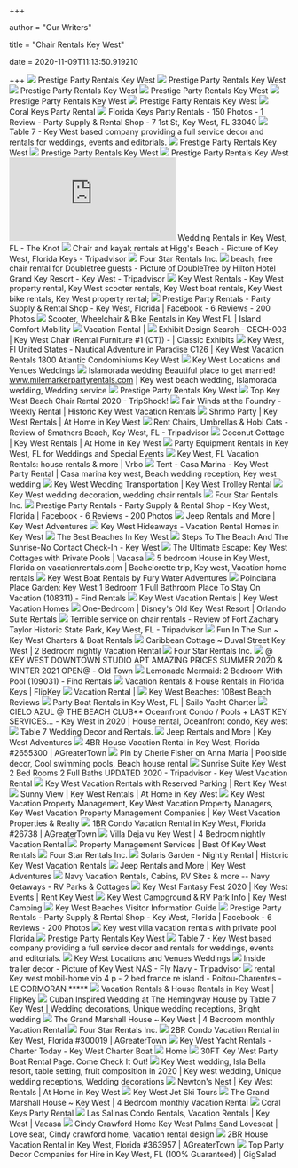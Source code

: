 +++
        
author = "Our Writers"
        
title = "Chair Rentals Key West"
        
date = 2020-11-09T11:13:50.919210
        
+++
[ ![](https://images.squarespace-cdn.com/content/v1/55e5001ae4b0123f9450f7c4/1441073691991-56LGUM87ULWWH25TARXH/ke17ZwdGBToddI8pDm48kPg3kkMSlDqGprD-21e6kCJZw-zPPgdn4jUwVcJE1ZvWQUxwkmyExglNqGp0IvTJZamWLI2zvYWH8K3-s_4yszcp2ryTI0HqTOaaUohrI8PIpppx-FWaxK7i6rVdWZNGy6SGN0ZVlswpj22aI6j1zesKMshLAGzx4R3EDFOm1kBS/Westin1.jpg?format=2500w)](https://images.squarespace-cdn.com/content/v1/55e5001ae4b0123f9450f7c4/1441073691991-56LGUM87ULWWH25TARXH/ke17ZwdGBToddI8pDm48kPg3kkMSlDqGprD-21e6kCJZw-zPPgdn4jUwVcJE1ZvWQUxwkmyExglNqGp0IvTJZamWLI2zvYWH8K3-s_4yszcp2ryTI0HqTOaaUohrI8PIpppx-FWaxK7i6rVdWZNGy6SGN0ZVlswpj22aI6j1zesKMshLAGzx4R3EDFOm1kBS/Westin1.jpg?format=2500w) Prestige Party Rentals Key West
[ ![](https://images.squarespace-cdn.com/content/v1/55e5001ae4b0123f9450f7c4/1441073468560-ZXMM5VNYGOB2QYDLMZZ9/ke17ZwdGBToddI8pDm48kP8HvJ_JyXlumL12KI_1ZBZ7gQa3H78H3Y0txjaiv_0fDoOvxcdMmMKkDsyUqMSsMWxHk725yiiHCCLfrh8O1z5QHyNOqBUUEtDDsRWrJLTmbA40xHUQunj0vJznaJavlx4MsX7cgTIouQolT6Rq-6wlH8JB7GagcV7uQdvVp051/Southernmost_Mansion-Wedding-Photography-Studio_Julie-AJ-0041.jpg?format=2500w)](https://images.squarespace-cdn.com/content/v1/55e5001ae4b0123f9450f7c4/1441073468560-ZXMM5VNYGOB2QYDLMZZ9/ke17ZwdGBToddI8pDm48kP8HvJ_JyXlumL12KI_1ZBZ7gQa3H78H3Y0txjaiv_0fDoOvxcdMmMKkDsyUqMSsMWxHk725yiiHCCLfrh8O1z5QHyNOqBUUEtDDsRWrJLTmbA40xHUQunj0vJznaJavlx4MsX7cgTIouQolT6Rq-6wlH8JB7GagcV7uQdvVp051/Southernmost_Mansion-Wedding-Photography-Studio_Julie-AJ-0041.jpg?format=2500w) Prestige Party Rentals Key West
[ ![](https://images.squarespace-cdn.com/content/v1/55e5001ae4b0123f9450f7c4/1441072513077-QN0SLMLR16JLNXOOYDG0/ke17ZwdGBToddI8pDm48kEpVg-ILAPna1wRh-xAJ9fRZw-zPPgdn4jUwVcJE1ZvWQUxwkmyExglNqGp0IvTJZUJFbgE-7XRK3dMEBRBhUpwEv36x-EUL2-BSQ5feDhwGCbXuJBFqZ-erYzVouT8yOb9TwqchglLQOCYTRn7ZGxI/Farmhouse+Table+Hemingway2.jpg?format=2500w)](https://images.squarespace-cdn.com/content/v1/55e5001ae4b0123f9450f7c4/1441072513077-QN0SLMLR16JLNXOOYDG0/ke17ZwdGBToddI8pDm48kEpVg-ILAPna1wRh-xAJ9fRZw-zPPgdn4jUwVcJE1ZvWQUxwkmyExglNqGp0IvTJZUJFbgE-7XRK3dMEBRBhUpwEv36x-EUL2-BSQ5feDhwGCbXuJBFqZ-erYzVouT8yOb9TwqchglLQOCYTRn7ZGxI/Farmhouse+Table+Hemingway2.jpg?format=2500w) Prestige Party Rentals Key West
[ ![](https://images.squarespace-cdn.com/content/v1/55e5001ae4b0123f9450f7c4/1441072565201-0RG8N54CNFTST4UD7ZL8/ke17ZwdGBToddI8pDm48kLR2rgEg1jPu1GtjV4K1vZ97gQa3H78H3Y0txjaiv_0fDoOvxcdMmMKkDsyUqMSsMWxHk725yiiHCCLfrh8O1z4YTzHvnKhyp6Da-NYroOW3ZGjoBKy3azqku80C789l0scl71iiVnMuLeEyTFSXT3qwhEKW1IfUKL5GUNLdDa9MjuPXcXiDenG_NSvE-2lGCg/003.jpg?format=2500w)](https://images.squarespace-cdn.com/content/v1/55e5001ae4b0123f9450f7c4/1441072565201-0RG8N54CNFTST4UD7ZL8/ke17ZwdGBToddI8pDm48kLR2rgEg1jPu1GtjV4K1vZ97gQa3H78H3Y0txjaiv_0fDoOvxcdMmMKkDsyUqMSsMWxHk725yiiHCCLfrh8O1z4YTzHvnKhyp6Da-NYroOW3ZGjoBKy3azqku80C789l0scl71iiVnMuLeEyTFSXT3qwhEKW1IfUKL5GUNLdDa9MjuPXcXiDenG_NSvE-2lGCg/003.jpg?format=2500w) Prestige Party Rentals Key West
[ ![](https://images.squarespace-cdn.com/content/v1/55e5001ae4b0123f9450f7c4/1441073530136-T5WAWLPLHT05M9INLJR6/ke17ZwdGBToddI8pDm48kNpb7rtcMxIT2OSkEp7Z_bt7gQa3H78H3Y0txjaiv_0fDoOvxcdMmMKkDsyUqMSsMWxHk725yiiHCCLfrh8O1z5QPOohDIaIeljMHgDF5CVlOqpeNLcJ80NK65_fV7S1UW4xxpgW1dV0O9oW_vMABbs-7nUofb0z9IVtl-9DISbWZiBzp4SJKR9WV6uRavEbCg/DSC_0682.JPG?format=2500w)](https://images.squarespace-cdn.com/content/v1/55e5001ae4b0123f9450f7c4/1441073530136-T5WAWLPLHT05M9INLJR6/ke17ZwdGBToddI8pDm48kNpb7rtcMxIT2OSkEp7Z_bt7gQa3H78H3Y0txjaiv_0fDoOvxcdMmMKkDsyUqMSsMWxHk725yiiHCCLfrh8O1z5QPOohDIaIeljMHgDF5CVlOqpeNLcJ80NK65_fV7S1UW4xxpgW1dV0O9oW_vMABbs-7nUofb0z9IVtl-9DISbWZiBzp4SJKR9WV6uRavEbCg/DSC_0682.JPG?format=2500w) Prestige Party Rentals Key West
[ ![](https://images.squarespace-cdn.com/content/v1/55e5001ae4b0123f9450f7c4/1455689835993-IZH2HG1TE4ZCM7QD22F1/ke17ZwdGBToddI8pDm48kHJjM-Evnp5g-1kf5Yv15cUUqsxRUqqbr1mOJYKfIPR7LoDQ9mXPOjoJoqy81S2I8N_N4V1vUb5AoIIIbLZhVYxCRW4BPu10St3TBAUQYVKcpWKe3KzaCrFDKPR1a1Ob8xobjReaxMuaKtrvUDoDmPO9EsdBHei1w8jR6w0UZiby/Farmhouse+Table3.jpg?format=2500w)](https://images.squarespace-cdn.com/content/v1/55e5001ae4b0123f9450f7c4/1455689835993-IZH2HG1TE4ZCM7QD22F1/ke17ZwdGBToddI8pDm48kHJjM-Evnp5g-1kf5Yv15cUUqsxRUqqbr1mOJYKfIPR7LoDQ9mXPOjoJoqy81S2I8N_N4V1vUb5AoIIIbLZhVYxCRW4BPu10St3TBAUQYVKcpWKe3KzaCrFDKPR1a1Ob8xobjReaxMuaKtrvUDoDmPO9EsdBHei1w8jR6w0UZiby/Farmhouse+Table3.jpg?format=2500w) Prestige Party Rentals Key West
[ ![](https://images.squarespace-cdn.com/content/v1/56c0c938c2ea5162658b33c3/1455478866198-3UXWY3018QWUAREOXF3T/ke17ZwdGBToddI8pDm48kDLNi4VuRPPv4o6xvaQaV48UqsxRUqqbr1mOJYKfIPR7LoDQ9mXPOjoJoqy81S2I8N_N4V1vUb5AoIIIbLZhVYy7Mythp_T-mtop-vrsUOmeInPi9iDjx9w8K4ZfjXt2dgPj-jb3FIxaFObZnptc5ZqmTvRvnyT87dNVz9QRODYYMW9u6oXQZQicHHG1WEE6fg/chiavari+chairs+beach.JPG)](https://images.squarespace-cdn.com/content/v1/56c0c938c2ea5162658b33c3/1455478866198-3UXWY3018QWUAREOXF3T/ke17ZwdGBToddI8pDm48kDLNi4VuRPPv4o6xvaQaV48UqsxRUqqbr1mOJYKfIPR7LoDQ9mXPOjoJoqy81S2I8N_N4V1vUb5AoIIIbLZhVYy7Mythp_T-mtop-vrsUOmeInPi9iDjx9w8K4ZfjXt2dgPj-jb3FIxaFObZnptc5ZqmTvRvnyT87dNVz9QRODYYMW9u6oXQZQicHHG1WEE6fg/chiavari+chairs+beach.JPG) Coral Keys Party Rental
[ ![](https://lookaside.fbsbx.com/lookaside/crawler/media/?media_id=644423988917691)](https://lookaside.fbsbx.com/lookaside/crawler/media/?media_id=644423988917691) Florida Keys Party Rentals - 150 Photos - 1 Review - Party Supply & Rental  Shop - 7 1st St, Key West, FL 33040
[ ![](https://images.squarespace-cdn.com/content/v1/59fb648eb1ffb6f413168289/1510603087178-2S5B7SMPOV6RTB9X39MI/ke17ZwdGBToddI8pDm48kO6t_FIigFZlD-2ukJs68NZ7gQa3H78H3Y0txjaiv_0fDoOvxcdMmMKkDsyUqMSsMWxHk725yiiHCCLfrh8O1z5QPOohDIaIeljMHgDF5CVlOqpeNLcJ80NK65_fV7S1UdQnRCmyfmE32mt8hf8jTbpNOvskeoRv-ygqK_y0NLe3pygZMNSAPtQr-kV0SxGO-A/key+west+wedding%2C+table+seven%2C+table+7%2C+lena+perkins%2C+wedding+planner%2C+florida+keys%2C+beach%2C+tropical%2C+minimal%2C+minimalist%2C+minimalistic%2C+boho%2C+modern%2C+white%2C+french.jpg?format=1500w)](https://images.squarespace-cdn.com/content/v1/59fb648eb1ffb6f413168289/1510603087178-2S5B7SMPOV6RTB9X39MI/ke17ZwdGBToddI8pDm48kO6t_FIigFZlD-2ukJs68NZ7gQa3H78H3Y0txjaiv_0fDoOvxcdMmMKkDsyUqMSsMWxHk725yiiHCCLfrh8O1z5QPOohDIaIeljMHgDF5CVlOqpeNLcJ80NK65_fV7S1UdQnRCmyfmE32mt8hf8jTbpNOvskeoRv-ygqK_y0NLe3pygZMNSAPtQr-kV0SxGO-A/key+west+wedding%2C+table+seven%2C+table+7%2C+lena+perkins%2C+wedding+planner%2C+florida+keys%2C+beach%2C+tropical%2C+minimal%2C+minimalist%2C+minimalistic%2C+boho%2C+modern%2C+white%2C+french.jpg?format=1500w) Table 7 - Key West based company providing a full service decor and rentals  for weddings, events and editorials.
[ ![](https://images.squarespace-cdn.com/content/v1/55e5001ae4b0123f9450f7c4/1441072499065-OWW8BPQFVQJ43WB0WVRY/ke17ZwdGBToddI8pDm48kLHzL0sPq_xH3L3EoK1PTp5Zw-zPPgdn4jUwVcJE1ZvWQUxwkmyExglNqGp0IvTJZamWLI2zvYWH8K3-s_4yszcp2ryTI0HqTOaaUohrI8PITXdFxGRK9aIa61qcwPPRgi1cBd1YpuOrDmfVagfbdtsKMshLAGzx4R3EDFOm1kBS/Bamboo+Folding+Chair2.jpg?format=2500w)](https://images.squarespace-cdn.com/content/v1/55e5001ae4b0123f9450f7c4/1441072499065-OWW8BPQFVQJ43WB0WVRY/ke17ZwdGBToddI8pDm48kLHzL0sPq_xH3L3EoK1PTp5Zw-zPPgdn4jUwVcJE1ZvWQUxwkmyExglNqGp0IvTJZamWLI2zvYWH8K3-s_4yszcp2ryTI0HqTOaaUohrI8PITXdFxGRK9aIa61qcwPPRgi1cBd1YpuOrDmfVagfbdtsKMshLAGzx4R3EDFOm1kBS/Bamboo+Folding+Chair2.jpg?format=2500w) Prestige Party Rentals Key West
[ ![](https://images.squarespace-cdn.com/content/v1/55e5001ae4b0123f9450f7c4/1455689862745-UCQ34TJ11ZMCMP8WBFLU/ke17ZwdGBToddI8pDm48kOr6fpXnNv0C2gTxB2n56yp7gQa3H78H3Y0txjaiv_0fDoOvxcdMmMKkDsyUqMSsMWxHk725yiiHCCLfrh8O1z5QPOohDIaIeljMHgDF5CVlOqpeNLcJ80NK65_fV7S1UZ2r1pl2YpRZws_c0qFWLn1c8OKzY-T331mDrBnHYXHO0mlp7cGNipU5tTKIxUWi9Q/Crossback+Chairs.JPG?format=2500w)](https://images.squarespace-cdn.com/content/v1/55e5001ae4b0123f9450f7c4/1455689862745-UCQ34TJ11ZMCMP8WBFLU/ke17ZwdGBToddI8pDm48kOr6fpXnNv0C2gTxB2n56yp7gQa3H78H3Y0txjaiv_0fDoOvxcdMmMKkDsyUqMSsMWxHk725yiiHCCLfrh8O1z5QPOohDIaIeljMHgDF5CVlOqpeNLcJ80NK65_fV7S1UZ2r1pl2YpRZws_c0qFWLn1c8OKzY-T331mDrBnHYXHO0mlp7cGNipU5tTKIxUWi9Q/Crossback+Chairs.JPG?format=2500w) Prestige Party Rentals Key West
[ ![](https://images.squarespace-cdn.com/content/v1/55e5001ae4b0123f9450f7c4/1441073486476-MOQSWRHXURWGH3KNLRNC/ke17ZwdGBToddI8pDm48kIzhkspZnTdrGuQT9c08pk9Zw-zPPgdn4jUwVcJE1ZvWEtT5uBSRWt4vQZAgTJucoTqqXjS3CfNDSuuf31e0tVHgC-T5vy6_6eSEk32BhJpRcmBTTSI0WS9Rq5bCU0SGjOXJNDA9_6tK2N4xSY46C20/Hyatt+Chandelier2.jpg?format=1500w)](https://images.squarespace-cdn.com/content/v1/55e5001ae4b0123f9450f7c4/1441073486476-MOQSWRHXURWGH3KNLRNC/ke17ZwdGBToddI8pDm48kIzhkspZnTdrGuQT9c08pk9Zw-zPPgdn4jUwVcJE1ZvWEtT5uBSRWt4vQZAgTJucoTqqXjS3CfNDSuuf31e0tVHgC-T5vy6_6eSEk32BhJpRcmBTTSI0WS9Rq5bCU0SGjOXJNDA9_6tK2N4xSY46C20/Hyatt+Chandelier2.jpg?format=1500w) Prestige Party Rentals Key West
[ ![](https://media-api.xogrp.com/images/be5bf98e-8d2e-4231-9cb0-0c3f0b54ae13~rs_400.h)](https://media-api.xogrp.com/images/be5bf98e-8d2e-4231-9cb0-0c3f0b54ae13~rs_400.h) Wedding Rentals in Key West, FL - The Knot
[ ![](https://media-cdn.tripadvisor.com/media/photo-s/01/ca/b3/e1/chair-and-kayak-rentals.jpg)](https://media-cdn.tripadvisor.com/media/photo-s/01/ca/b3/e1/chair-and-kayak-rentals.jpg) Chair and kayak rentals at Higg's Beach - Picture of Key West, Florida Keys  - Tripadvisor
[ ![](https://fourstarrentals.com/images/partyrentalbutton.jpg)](https://fourstarrentals.com/images/partyrentalbutton.jpg) Four Star Rentals Inc.
[ ![](https://media-cdn.tripadvisor.com/media/photo-s/05/83/ea/93/beach-free-chair-rental.jpg)](https://media-cdn.tripadvisor.com/media/photo-s/05/83/ea/93/beach-free-chair-rental.jpg) beach, free chair rental for Doubletree guests - Picture of DoubleTree by  Hilton Hotel Grand Key Resort - Key West - Tripadvisor
[ ![](https://www.bestkeywestrentals.com/images/party.jpg)](https://www.bestkeywestrentals.com/images/party.jpg) Key West Rentals - Key West property rental, Key West scooter rentals, Key  West boat rentals, Key West bike rentals, Key West property rental;
[ ![](https://lookaside.fbsbx.com/lookaside/crawler/media/?media_id=183514151694038)](https://lookaside.fbsbx.com/lookaside/crawler/media/?media_id=183514151694038) Prestige Party Rentals - Party Supply & Rental Shop - Key West, Florida |  Facebook - 6 Reviews - 200 Photos
[ ![](https://www.islandcomfortmobility.com/index_files/Key%20west%20home_page.jpg)](https://www.islandcomfortmobility.com/index_files/Key%20west%20home_page.jpg) Scooter, Wheelchair & Bike Rentals in Key West FL | Island Comfort Mobility
[ ![](https://roselanevillas.com/wp-content/uploads/2014/05/Skelton-Party.jpg)](https://roselanevillas.com/wp-content/uploads/2014/05/Skelton-Party.jpg) Vacation Rental |
[ ![](https://classicexhibits.com/ds-images/cort/large/Cort/Soft%20Seating/OCB_KeyWestTubChair-copy.jpg)](https://classicexhibits.com/ds-images/cort/large/Cort/Soft%20Seating/OCB_KeyWestTubChair-copy.jpg) Exhibit Design Search - CECH-003 | Key West Chair (Rental Furniture #1  (CT)) - | Classic Exhibits
[ ![](https://pictures.escapia.com/ALLFLK/71503/9926260668.jpg)](https://pictures.escapia.com/ALLFLK/71503/9926260668.jpg) Key West, Fl United States - Nautical Adventure in Paradise C126 | Key West  Vacation Rentals 1800 Atlantic Condominiums Key West
[ ![](https://fla-keys.com/img/iPhonePhotos/Wedding1.jpg)](https://fla-keys.com/img/iPhonePhotos/Wedding1.jpg) Key West Locations and Venues Weddings
[ ![](https://i.pinimg.com/originals/a3/6f/2c/a36f2c105d1527f458e69ffa9aa4b284.jpg)](https://i.pinimg.com/originals/a3/6f/2c/a36f2c105d1527f458e69ffa9aa4b284.jpg) Islamorada wedding Beautiful place to get married!  www.milemarkerpartyrentals.com | Key west beach wedding, Islamorada wedding,  Wedding service
[ ![](https://images.squarespace-cdn.com/content/v1/55e5001ae4b0123f9450f7c4/1455689815179-80BMEIOPPAQGMB5GC6ZM/ke17ZwdGBToddI8pDm48kIXJK910B27PpkOiqUYFUmxZw-zPPgdn4jUwVcJE1ZvWQUxwkmyExglNqGp0IvTJZamWLI2zvYWH8K3-s_4yszcp2ryTI0HqTOaaUohrI8PIosw82D5fIHZ3ECD8voV9OQyzEq03wWppL0bSNa99a1AKMshLAGzx4R3EDFOm1kBS/Bamboo+Chairs.jpg?format=2500w)](https://images.squarespace-cdn.com/content/v1/55e5001ae4b0123f9450f7c4/1455689815179-80BMEIOPPAQGMB5GC6ZM/ke17ZwdGBToddI8pDm48kIXJK910B27PpkOiqUYFUmxZw-zPPgdn4jUwVcJE1ZvWQUxwkmyExglNqGp0IvTJZamWLI2zvYWH8K3-s_4yszcp2ryTI0HqTOaaUohrI8PIosw82D5fIHZ3ECD8voV9OQyzEq03wWppL0bSNa99a1AKMshLAGzx4R3EDFOm1kBS/Bamboo+Chairs.jpg?format=2500w) Prestige Party Rentals Key West
[ ![](https://images.tripshock.com/activity/2434/640x480/Beach-Pass-with-Parasailing-at-Smathers-Beach-by-Sunset-Watersports.jpg)](https://images.tripshock.com/activity/2434/640x480/Beach-Pass-with-Parasailing-at-Smathers-Beach-by-Sunset-Watersports.jpg) Top Key West Beach Chair Rental 2020 - TripShock!
[ ![](https://images.rezfusion.com/evrn/HIKEWE/108137/0047000653.jpg?optimize=true&quality=70)](https://images.rezfusion.com/evrn/HIKEWE/108137/0047000653.jpg?optimize=true&quality=70) Fair Winds at the Foundry - Weekly Rental | Historic Key West Vacation  Rentals
[ ![](https://secure.instantsoftwareonline.com/StayUSA/PropertyImages/0131/606-3%20TR/L1.JPG?h=L0FRUGtaYnpzQWs3bXJIR2wrR2pzdz09)](https://secure.instantsoftwareonline.com/StayUSA/PropertyImages/0131/606-3%20TR/L1.JPG?h=L0FRUGtaYnpzQWs3bXJIR2wrR2pzdz09) Shrimp Party | Key West Rentals | At Home in Key West
[ ![](https://media-cdn.tripadvisor.com/media/photo-s/01/81/7b/21/smather-s-beach.jpg)](https://media-cdn.tripadvisor.com/media/photo-s/01/81/7b/21/smather-s-beach.jpg) Rent Chairs, Umbrellas & Hobi Cats - Review of Smathers Beach, Key West, FL  - Tripadvisor
[ ![](https://secure.instantsoftwareonline.com/StayUSA/PropertyImages/0131/1039%20CAT/L1.JPG?h=T1VFRzlqSThXVlUvNXM3ZWdrbkZNZz09)](https://secure.instantsoftwareonline.com/StayUSA/PropertyImages/0131/1039%20CAT/L1.JPG?h=T1VFRzlqSThXVlUvNXM3ZWdrbkZNZz09) Coconut Cottage | Key West Rentals | At Home in Key West
[ ![](https://eventective-media.azureedge.net/1626369_md.jpg)](https://eventective-media.azureedge.net/1626369_md.jpg) Party Equipment Rentals in Key West, FL for Weddings and Special Events
[ ![](https://odis.homeaway.com/odis/destination/ee96f6ac-b184-49e3-a9d5-42c1a54e57e1.hw5.jpg)](https://odis.homeaway.com/odis/destination/ee96f6ac-b184-49e3-a9d5-42c1a54e57e1.hw5.jpg) Key West, FL Vacation Rentals: house rentals & more | Vrbo
[ ![](https://i.pinimg.com/originals/5b/94/ed/5b94ed58c7c8312dff73e28988eed398.jpg)](https://i.pinimg.com/originals/5b/94/ed/5b94ed58c7c8312dff73e28988eed398.jpg) Tent - Casa Marina - Key West Party Rental | Casa marina key west, Beach  wedding reception, Key west wedding
[ ![](https://www.trolleytours.com/wp-content/uploads/2016/06/key-west-private-tours-weddings-trolley-rental.jpg)](https://www.trolleytours.com/wp-content/uploads/2016/06/key-west-private-tours-weddings-trolley-rental.jpg) Key West Wedding Transportation | Key West Trolley Rental
[ ![](https://static.wixstatic.com/media/1bd66a_6aa190b8170d4164941e5128bb2ad571.gif)](https://static.wixstatic.com/media/1bd66a_6aa190b8170d4164941e5128bb2ad571.gif) Key West wedding decoration, wedding chair rentals
[ ![](https://fourstarrentals.com/images/fsrheader.jpg)](https://fourstarrentals.com/images/fsrheader.jpg) Four Star Rentals Inc.
[ ![](https://lookaside.fbsbx.com/lookaside/crawler/media/?media_id=1523046171074156)](https://lookaside.fbsbx.com/lookaside/crawler/media/?media_id=1523046171074156) Prestige Party Rentals - Party Supply & Rental Shop - Key West, Florida |  Facebook - 6 Reviews - 200 Photos
[ ![](https://keywestadventures.com/wp-content/uploads/2019/08/slingshot-beach-key-west-768x675.jpg)](https://keywestadventures.com/wp-content/uploads/2019/08/slingshot-beach-key-west-768x675.jpg) Jeep Rentals and More | Key West Adventures
[ ![](https://www.keywesthideaways.com/images/monthly-rentals.jpg)](https://www.keywesthideaways.com/images/monthly-rentals.jpg) Key West Hideaways - Vacation Rental Homes in Key West
[ ![](https://www.mallorysquare.com/wp-content/uploads/2014/04/best-key-west-beaches.png)](https://www.mallorysquare.com/wp-content/uploads/2014/04/best-key-west-beaches.png) The Best Beaches In Key West
[ ![](https://odis.homeaway.com/odis/listing/f49aae69-f4fb-425a-b9ad-daa6ea45598f.f6.jpg)](https://odis.homeaway.com/odis/listing/f49aae69-f4fb-425a-b9ad-daa6ea45598f.f6.jpg) Steps To The Beach And The Sunrise-No Contact Check-In - Key West
[ ![](https://www-vacasa.imgix.net/key_west_cottage_pools_01_whoX3jq.jpg?auto=format%2Ccompress&ixlib=python-2.0.0&q=45&s=a3ce33f8a25c3c1db74361921db5d04b)](https://www-vacasa.imgix.net/key_west_cottage_pools_01_whoX3jq.jpg?auto=format%2Ccompress&ixlib=python-2.0.0&q=45&s=a3ce33f8a25c3c1db74361921db5d04b) The Ultimate Escape: Key West Cottages with Private Pools | Vacasa
[ ![](https://i.pinimg.com/originals/e3/9e/04/e39e0459b0c7af78051601e7d8874b29.jpg)](https://i.pinimg.com/originals/e3/9e/04/e39e0459b0c7af78051601e7d8874b29.jpg) 5 bedroom House in Key West, Florida on vacationrentals.com | Bachelorette  trip, Key west, Vacation home rentals
[ ![](https://www.furycat.com/images/hurricane-sundeck-sport-boat.jpg)](https://www.furycat.com/images/hurricane-sundeck-sport-boat.jpg) Key West Boat Rentals by Fury Water Adventures
[ ![](https://www.findrentals.com/vacations/rentals/12870/108311/key-west-house-poinciana-place-garden-1.jpg)](https://www.findrentals.com/vacations/rentals/12870/108311/key-west-house-poinciana-place-garden-1.jpg) Poinciana Place Garden: Key West 1 Bedroom 1 Full Bathroom Place To Stay On  Vacation (108311) - Find Rentals
[ ![](https://www.mallorysquare.com/wp-content/themes/mallorysquare/images/key-west-sunset-mallory-square.jpg)](https://www.mallorysquare.com/wp-content/themes/mallorysquare/images/key-west-sunset-mallory-square.jpg) Key West Vacation Rentals | Key West Vacation Homes
[ ![](https://cdn.vacatia.com/propertyresidence/13/0/13036/thumb_770x513_566b427a4853c.jpg)](https://cdn.vacatia.com/propertyresidence/13/0/13036/thumb_770x513_566b427a4853c.jpg) One-Bedroom | Disney's Old Key West Resort | Orlando Suite Rentals
[ ![](https://media-cdn.tripadvisor.com/media/photo-s/04/c8/7f/31/fort-zachary-taylor-historic.jpg)](https://media-cdn.tripadvisor.com/media/photo-s/04/c8/7f/31/fort-zachary-taylor-historic.jpg) Terrible service on chair rentals - Review of Fort Zachary Taylor Historic  State Park, Key West, FL - Tripadvisor
[ ![](http://www.boatrentalsinkeywest.com/wp-content/uploads/2014/10/89.jpg)](http://www.boatrentalsinkeywest.com/wp-content/uploads/2014/10/89.jpg) Fun In The Sun ~ Key West Charters & Boat Rentals
[ ![](https://vacationhomesofkeywest.com/images/key-west-vacation-rentals/bungalows-and-cottages/caribbean-cottage-~-duval-street-key-west/caribbean-cottage-~-duval-street-key-west-5421.jpg)](https://vacationhomesofkeywest.com/images/key-west-vacation-rentals/bungalows-and-cottages/caribbean-cottage-~-duval-street-key-west/caribbean-cottage-~-duval-street-key-west-5421.jpg) Caribbean Cottage ~ Duval Street Key West | 2 Bedroom nightly Vacation  Rental
[ ![](https://fourstarrentals.com/images/toolequipbutton.jpg)](https://fourstarrentals.com/images/toolequipbutton.jpg) Four Star Rentals Inc.
[ ![](https://odis.homeaway.com/odis/listing/0c03ec17-cf8a-4fc6-a921-accccf5fe13d.f6.jpg)](https://odis.homeaway.com/odis/listing/0c03ec17-cf8a-4fc6-a921-accccf5fe13d.f6.jpg) @ KEY WEST DOWNTOWN STUDIO APT AMAZING PRICES SUMMER 2020 & WINTER 2021  OPEN@ - Old Town
[ ![](https://www.findrentals.com/vacations/rentals/12870/109031/key-west-cottage-lemonade-mermaid-1.jpg)](https://www.findrentals.com/vacations/rentals/12870/109031/key-west-cottage-lemonade-mermaid-1.jpg) Lemonade Mermaid: 2 Bedroom With Pool (109031) - Find Rentals
[ ![](https://tap1.fkimg.com/media/vr-splice-l/06/01/55/4a.jpg)](https://tap1.fkimg.com/media/vr-splice-l/06/01/55/4a.jpg) Vacation Rentals & House Rentals in Florida Keys | FlipKey
[ ![](https://roselanevillas.com/wp-content/uploads/2018/10/OldTownManor-6759.jpg)](https://roselanevillas.com/wp-content/uploads/2018/10/OldTownManor-6759.jpg) Vacation Rental |
[ ![](https://img1.10bestmedia.com/Images/Photos/313283/p-Beach--LC_55_660x440_201506071025.jpg)](https://img1.10bestmedia.com/Images/Photos/313283/p-Beach--LC_55_660x440_201506071025.jpg) Key West Beaches: 10Best Beach Reviews
[ ![](https://sailo.s3.amazonaws.com/media/boats/2015/10/rental-Motor-boat-Custom-40feet-Key_West-FL_gRSXgJX.jpg)](https://sailo.s3.amazonaws.com/media/boats/2015/10/rental-Motor-boat-Custom-40feet-Key_West-FL_gRSXgJX.jpg) Party Boat Rentals in Key West, FL | Sailo Yacht Charter
[ ![](https://i.pinimg.com/originals/e8/86/f3/e886f371abed522868431e1b02cbe7fe.png)](https://i.pinimg.com/originals/e8/86/f3/e886f371abed522868431e1b02cbe7fe.png) CIELO AZUL @ THE BEACH CLUB** Oceanfront Condo / Pools + LAST KEY  SERVICES... - Key West in 2020 | House rental, Oceanfront condo, Key west
[ ![](https://images.squarespace-cdn.com/content/v1/59fb648eb1ffb6f413168289/1527355550368-C8KUH9F7PBQSU0Y9WFUX/ke17ZwdGBToddI8pDm48kN_ZoNdj1kv_gIvm4zjH76N7gQa3H78H3Y0txjaiv_0fDoOvxcdMmMKkDsyUqMSsMWxHk725yiiHCCLfrh8O1z4YTzHvnKhyp6Da-NYroOW3ZGjoBKy3azqku80C789l0jG2lbcDYBOeMi4OFSYem8AelHsSihC3tfiYK1eHEM7W3AVjJQSBul2wE-DqW7dygg/key+west+wedding%2C+wedding+decor%2C+rental+chairs%2C+beach+picnic%2C+beach+birthday%2C+things+to+do+in+key+west%2C+lena+perkins+photography)](https://images.squarespace-cdn.com/content/v1/59fb648eb1ffb6f413168289/1527355550368-C8KUH9F7PBQSU0Y9WFUX/ke17ZwdGBToddI8pDm48kN_ZoNdj1kv_gIvm4zjH76N7gQa3H78H3Y0txjaiv_0fDoOvxcdMmMKkDsyUqMSsMWxHk725yiiHCCLfrh8O1z4YTzHvnKhyp6Da-NYroOW3ZGjoBKy3azqku80C789l0jG2lbcDYBOeMi4OFSYem8AelHsSihC3tfiYK1eHEM7W3AVjJQSBul2wE-DqW7dygg/key+west+wedding%2C+wedding+decor%2C+rental+chairs%2C+beach+picnic%2C+beach+birthday%2C+things+to+do+in+key+west%2C+lena+perkins+photography) Table 7 Wedding Decor and Rentals.
[ ![](https://keywestadventures.com/wp-content/uploads/2017/06/key_west_jeep_beach_package_2017_slider_resized_PS-768x675.jpg)](https://keywestadventures.com/wp-content/uploads/2017/06/key_west_jeep_beach_package_2017_slider_resized_PS-768x675.jpg) Jeep Rentals and More | Key West Adventures
[ ![](https://odis.homeaway.com/odis/listing/1abd60cc-eca1-4396-88ee-0083ba85d12c.c6.jpg)](https://odis.homeaway.com/odis/listing/1abd60cc-eca1-4396-88ee-0083ba85d12c.c6.jpg) 4BR House Vacation Rental in Key West, Florida #2655300 | AGreaterTown
[ ![](https://i.pinimg.com/originals/34/c8/ae/34c8aefd720a48141b30ddaf90ba8716.jpg)](https://i.pinimg.com/originals/34/c8/ae/34c8aefd720a48141b30ddaf90ba8716.jpg) Pin by Cherie Fisher on Anna Maria | Poolside decor, Cool swimming pools,  Beach house rental
[ ![](https://media-cdn.tripadvisor.com/media/vr-splice-j/05/fc/b1/f8.jpg)](https://media-cdn.tripadvisor.com/media/vr-splice-j/05/fc/b1/f8.jpg) Sunrise Suite Key West 2 Bed Rooms 2 Full Baths UPDATED 2020 - Tripadvisor  - Key West Vacation Rental
[ ![](https://images.rezfusion.com/evrn/RENTKW/65552/6137880992.jpg?optimize=true&quality=70&width=580)](https://images.rezfusion.com/evrn/RENTKW/65552/6137880992.jpg?optimize=true&quality=70&width=580) Key West Vacation Rentals with Reserved Parking | Rent Key West
[ ![](https://secure.instantsoftwareonline.com/StayUSA/PropertyImages/0131/1107%20PAC/L1.JPG?h=YVExT3NxLzdpMTk1Mm5ZQnF4UzFNZz09)](https://secure.instantsoftwareonline.com/StayUSA/PropertyImages/0131/1107%20PAC/L1.JPG?h=YVExT3NxLzdpMTk1Mm5ZQnF4UzFNZz09) Sunny View | Key West Rentals | At Home in Key West
[ ![](https://www.kwvpr.com/images/key-west-vacation-property-management.jpg)](https://www.kwvpr.com/images/key-west-vacation-property-management.jpg) Key West Vacation Property Management, Key West Vacation Property Managers, Key  West Vacation Property Management Companies | Key West Vacation Properties  & Realty
[ ![](https://odis.homeaway.com/odis/listing/7fd79a0e-6263-4226-9c9c-11a9561ba0ed.c6.jpg)](https://odis.homeaway.com/odis/listing/7fd79a0e-6263-4226-9c9c-11a9561ba0ed.c6.jpg) 1BR Condo Vacation Rental in Key West, Florida #26738 | AGreaterTown
[ ![](https://vacationhomesofkeywest.com/images/key-west-vacation-rentals/vacation-villas/villa-deja-vu-key-west/villa-deja-vu-key-west-6953.jpg)](https://vacationhomesofkeywest.com/images/key-west-vacation-rentals/vacation-villas/villa-deja-vu-key-west/villa-deja-vu-key-west-6953.jpg) Villa Deja vu Key West | 4 Bedroom nightly Vacation Rental
[ ![](https://www.bestofkeywestrentals.com/sites/nbkw/files/styles/short_banner_tiny/public/pages/header-images/H-BestofKeyWest-property-mgmt.jpg)](https://www.bestofkeywestrentals.com/sites/nbkw/files/styles/short_banner_tiny/public/pages/header-images/H-BestofKeyWest-property-mgmt.jpg) Property Management Services | Best Of Key West Rentals
[ ![](https://fourstarrentals.com/images/homefooter.jpg)](https://fourstarrentals.com/images/homefooter.jpg) Four Star Rentals Inc.
[ ![](https://images.rezfusion.com/evrn/HIKEWE/124019/5528840766.jpg?optimize=true&quality=70&width=2048)](https://images.rezfusion.com/evrn/HIKEWE/124019/5528840766.jpg?optimize=true&quality=70&width=2048) Solaris Garden - Nightly Rental | Historic Key West Vacation Rentals
[ ![](https://keywestadventures.com/wp-content/uploads/2019/08/KWA-Ferry-Terminal-Sign-2019-IMAGE-cropped-1366-x-768-768x675.jpg)](https://keywestadventures.com/wp-content/uploads/2019/08/KWA-Ferry-Terminal-Sign-2019-IMAGE-cropped-1366-x-768-768x675.jpg) Jeep Rentals and More | Key West Adventures
[ ![](https://form.dodlodging.net/files/photos/2012/3/9bbe9359-faa5-4ffe-9c73-a4db07794bbb__L.jpg)](https://form.dodlodging.net/files/photos/2012/3/9bbe9359-faa5-4ffe-9c73-a4db07794bbb__L.jpg) Navy Vacation Rentals, Cabins, RV Sites & more -- Navy Getaways - RV Parks  & Cottages
[ ![](https://www.rentkeywest.com/sites/nckw/files/pages/header-images/Key%20West%20Fantasy%20Fest%20-%202019.JPG)](https://www.rentkeywest.com/sites/nckw/files/pages/header-images/Key%20West%20Fantasy%20Fest%20-%202019.JPG) Key West Fantasy Fest 2020 | Key West Events | Rent Key West
[ ![](https://keywest.com/img/page-photo-10.jpg)](https://keywest.com/img/page-photo-10.jpg) Key West Campground & RV Park Info | Key West Camping
[ ![](https://www.trolleytours.com/wp-content/uploads/2016/06/key-west-higgs-beach-480x270.jpg)](https://www.trolleytours.com/wp-content/uploads/2016/06/key-west-higgs-beach-480x270.jpg) Key West Beaches Visitor Information Guide
[ ![](https://lookaside.fbsbx.com/lookaside/crawler/media/?media_id=1495119440533496)](https://lookaside.fbsbx.com/lookaside/crawler/media/?media_id=1495119440533496) Prestige Party Rentals - Party Supply & Rental Shop - Key West, Florida |  Facebook - 6 Reviews - 200 Photos
[ ![](https://www.vacation-key.com/photos/1/0/1008-12.jpg)](https://www.vacation-key.com/photos/1/0/1008-12.jpg) Key west villa vacation rentals with private pool Florida
[ ![](http://static1.squarespace.com/static/55e5001ae4b0123f9450f7c4/t/5609fab7e4b02872f51f7e01/1478630775523/?format=750w)](http://static1.squarespace.com/static/55e5001ae4b0123f9450f7c4/t/5609fab7e4b02872f51f7e01/1478630775523/?format=750w) Prestige Party Rentals Key West
[ ![](https://images.squarespace-cdn.com/content/v1/59fb648eb1ffb6f413168289/1575912674755-MCG8W1NOCEM0ZB8E36JF/ke17ZwdGBToddI8pDm48kEDBxQ1xxhuEVIw6YYdOg0d7gQa3H78H3Y0txjaiv_0fDoOvxcdMmMKkDsyUqMSsMWxHk725yiiHCCLfrh8O1z5QPOohDIaIeljMHgDF5CVlOqpeNLcJ80NK65_fV7S1UezMXPm9774NudXABZVLyc-nkz2UCgHAGF7kfLFT1QLj2r_uiKpM292UnPKMsQnjpQ/table7keywest-8.jpg?format=1500w)](https://images.squarespace-cdn.com/content/v1/59fb648eb1ffb6f413168289/1575912674755-MCG8W1NOCEM0ZB8E36JF/ke17ZwdGBToddI8pDm48kEDBxQ1xxhuEVIw6YYdOg0d7gQa3H78H3Y0txjaiv_0fDoOvxcdMmMKkDsyUqMSsMWxHk725yiiHCCLfrh8O1z5QPOohDIaIeljMHgDF5CVlOqpeNLcJ80NK65_fV7S1UezMXPm9774NudXABZVLyc-nkz2UCgHAGF7kfLFT1QLj2r_uiKpM292UnPKMsQnjpQ/table7keywest-8.jpg?format=1500w) Table 7 - Key West based company providing a full service decor and rentals  for weddings, events and editorials.
[ ![](https://fla-keys.com/img/iPhonePhotos/6235-1.jpg)](https://fla-keys.com/img/iPhonePhotos/6235-1.jpg) Key West Locations and Venues Weddings
[ ![](https://media-cdn.tripadvisor.com/media/photo-s/01/b7/4a/ae/inside-trailer-decor.jpg)](https://media-cdn.tripadvisor.com/media/photo-s/01/b7/4a/ae/inside-trailer-decor.jpg) Inside trailer decor - Picture of Key West NAS - Fly Navy - Tripadvisor
[ ![](https://www.camping-ile-de-re-cormoran.com/uploads/images/Gallery/keywest/key-west.jpg)](https://www.camping-ile-de-re-cormoran.com/uploads/images/Gallery/keywest/key-west.jpg) rental Key west mobil-home vip 4 p - 2 bed france re island -  Poitou-Charentes -  LE CORMORAN *****
[ ![](https://tap1.fkimg.com/media/vr-splice-l/00/30/84/0c.jpg)](https://tap1.fkimg.com/media/vr-splice-l/00/30/84/0c.jpg) Vacation Rentals & House Rentals in Key West | FlipKey
[ ![](https://i.pinimg.com/originals/5f/2e/eb/5f2eebc22f6f130d0902c231897e7b93.jpg)](https://i.pinimg.com/originals/5f/2e/eb/5f2eebc22f6f130d0902c231897e7b93.jpg) Cuban Inspired Wedding at The Hemingway House by Table 7 Key West | Wedding  decorations, Unique wedding receptions, Bright wedding
[ ![](https://vacationhomesofkeywest.com/images/key-west-vacation-rentals/key-west-estates/the-grand-marshall-house-~-key-west/the-grand-marshall-house-~-key-west-6743.jpg)](https://vacationhomesofkeywest.com/images/key-west-vacation-rentals/key-west-estates/the-grand-marshall-house-~-key-west/the-grand-marshall-house-~-key-west-6743.jpg) The Grand Marshall House ~ Key West | 4 Bedroom monthly Vacation Rental
[ ![](https://fourstarrentals.com/images/homeslide2.jpg)](https://fourstarrentals.com/images/homeslide2.jpg) Four Star Rentals Inc.
[ ![](https://odis.homeaway.com/odis/listing/2088ed89-124f-413c-91ec-34c28767f1cf.c6.jpg)](https://odis.homeaway.com/odis/listing/2088ed89-124f-413c-91ec-34c28767f1cf.c6.jpg) 2BR Condo Vacation Rental in Key West, Florida #300019 | AGreaterTown
[ ![](https://keywestcustomcharter.com/wp-content/uploads/2020/02/key-west-yacht-rentals-pool.jpg)](https://keywestcustomcharter.com/wp-content/uploads/2020/02/key-west-yacht-rentals-pool.jpg) Key West Yacht Rentals - Charter Today - Key West Charter Boat
[ ![](http://www.fortzacharytaylor.com/images/private%20party.jpg?crc=3865370677)](http://www.fortzacharytaylor.com/images/private%20party.jpg?crc=3865370677) Home
[ ![](https://i0.wp.com/www.flakeysboatrental.com/wp-content/uploads/2017/01/30ftDoubleMainOPTI.jpg?fit=900%2C600&ssl=1)](https://i0.wp.com/www.flakeysboatrental.com/wp-content/uploads/2017/01/30ftDoubleMainOPTI.jpg?fit=900%2C600&ssl=1) 30FT Key West Party Boat Rental Page. Come Check It Out!
[ ![](https://i.pinimg.com/originals/44/93/34/449334097d42f9822ba12f45e90f9d94.jpg)](https://i.pinimg.com/originals/44/93/34/449334097d42f9822ba12f45e90f9d94.jpg) Key West wedding, Isla Bella resort, table setting, fruit composition in  2020 | Key west wedding, Unique wedding receptions, Wedding decorations
[ ![](https://secure.instantsoftwareonline.com/StayUSA/PropertyImages/0131/1203-1%20NEW/L1.JPG?h=VGxoV3k2UytnRFJ5V3pLSVRrcEhjdz09)](https://secure.instantsoftwareonline.com/StayUSA/PropertyImages/0131/1203-1%20NEW/L1.JPG?h=VGxoV3k2UytnRFJ5V3pLSVRrcEhjdz09) Newton's Nest | Key West Rentals | At Home in Key West
[ ![](https://www.furycat.com/images/jet-ski-tour-key-west-2-1300x731.jpg)](https://www.furycat.com/images/jet-ski-tour-key-west-2-1300x731.jpg) Key West Jet Ski Tours
[ ![](https://vacationhomesofkeywest.com/images/key-west-vacation-rentals/key-west-estates/the-grand-marshall-house-~-key-west/the-grand-marshall-house-~-key-west-6734.jpg)](https://vacationhomesofkeywest.com/images/key-west-vacation-rentals/key-west-estates/the-grand-marshall-house-~-key-west/the-grand-marshall-house-~-key-west-6734.jpg) The Grand Marshall House ~ Key West | 4 Bedroom monthly Vacation Rental
[ ![](https://images.squarespace-cdn.com/content/v1/56c0c938c2ea5162658b33c3/1455483558030-TJUATP4GAW1UIKT16GER/ke17ZwdGBToddI8pDm48kFQQgP34qnCpeHaeAOzTt7pZw-zPPgdn4jUwVcJE1ZvWQUxwkmyExglNqGp0IvTJZamWLI2zvYWH8K3-s_4yszcp2ryTI0HqTOaaUohrI8PIedjZT6_OBzi2ofH1EqNdNeCRxNMlbxs9807lIebBlcA/image-asset.png)](https://images.squarespace-cdn.com/content/v1/56c0c938c2ea5162658b33c3/1455483558030-TJUATP4GAW1UIKT16GER/ke17ZwdGBToddI8pDm48kFQQgP34qnCpeHaeAOzTt7pZw-zPPgdn4jUwVcJE1ZvWQUxwkmyExglNqGp0IvTJZamWLI2zvYWH8K3-s_4yszcp2ryTI0HqTOaaUohrI8PIedjZT6_OBzi2ofH1EqNdNeCRxNMlbxs9807lIebBlcA/image-asset.png) Coral Keys Party Rental
[ ![](https://vacasa-units.imgix.net/597437.jpg?w=460&h=345&fit=crop&q=40&auto=format)](https://vacasa-units.imgix.net/597437.jpg?w=460&h=345&fit=crop&q=40&auto=format) Las Salinas Condo Rentals, Vacation Rentals | Key West | Vacasa
[ ![](https://i.pinimg.com/originals/b6/01/3d/b6013d4f0aba47f9130d8c9130f7b845.jpg)](https://i.pinimg.com/originals/b6/01/3d/b6013d4f0aba47f9130d8c9130f7b845.jpg) Cindy Crawford Home Key West Palms Sand Loveseat | Love seat, Cindy  crawford home, Vacation rental design
[ ![](https://odis.homeaway.com/odis/listing/90b9a8e8-5f07-4095-baf1-82b625e9f997.c6.jpg)](https://odis.homeaway.com/odis/listing/90b9a8e8-5f07-4095-baf1-82b625e9f997.c6.jpg) 2BR House Vacation Rental in Key West, Florida #363957 | AGreaterTown
[ ![](https://s3.amazonaws.com/gigsalad_media/o/ocean_breeze_party_rental_marathon/5f4e4575a6a16_300_sq)](https://s3.amazonaws.com/gigsalad_media/o/ocean_breeze_party_rental_marathon/5f4e4575a6a16_300_sq) Top Party Decor Companies for Hire in Key West, FL (100% Guaranteed) |  GigSalad
